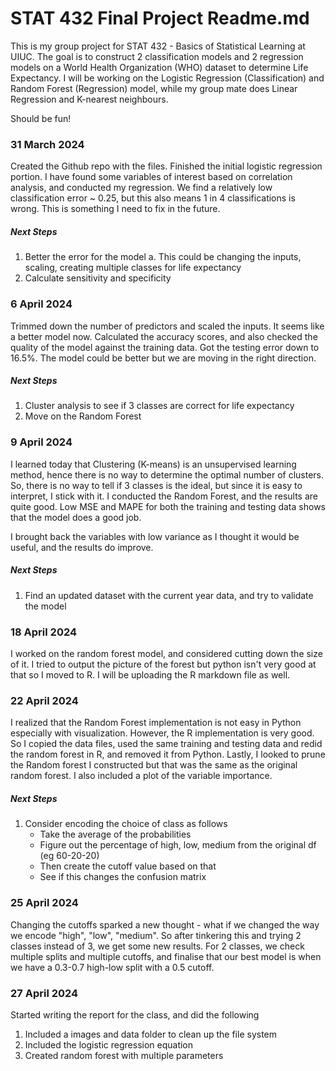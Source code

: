 # STAT 432 Final Project Readme.md
This is my group project for STAT 432 - Basics of Statistical Learning at UIUC. The goal is to construct 2 classification models and 2 regression models on a World Health Organization (WHO) dataset to determine Life Expectancy. I will be working on the Logistic Regression (Classification) and Random Forest (Regression) model, while my group mate does Linear Regression and K-nearest neighbours. 

Should be fun!

### 31 March 2024
Created the Github repo with the files. Finished the initial logistic regression portion. I have found some variables of interest based on correlation analysis, and conducted my regression. We find a relatively low classification error ~ 0.25, but this also means 1 in 4 classifications is wrong. This is something I need to fix in the future. 

##### Next Steps
1. Better the error for the model
    a. This could be changing the inputs, scaling, creating multiple classes for life expectancy
2. Calculate sensitivity and specificity

### 6 April 2024
Trimmed down the number of predictors and scaled the inputs. It seems like a better model now. Calculated the accuracy scores, and also checked the quality of the model against the training data. Got the testing error down to 16.5%. The model could be better but we are moving in the right direction. 

##### Next Steps
1. Cluster analysis to see if 3 classes are correct for life expectancy
2. Move on the Random Forest

### 9 April 2024
I learned today that Clustering (K-means) is an unsupervised learning method, hence there is no way to determine the optimal number of clusters. So, there is no way to tell if 3 classes is the ideal, but since it is easy to interpret, I stick with it. I conducted the Random Forest, and the results are quite good. Low MSE and MAPE for both the training and testing data shows that the model does a good job. 

I brought back the variables with low variance as I thought it would be useful, and the results do improve. 

##### Next Steps
1. Find an updated dataset with the current year data, and try to validate the model

### 18 April 2024
I worked on the random forest model, and considered cutting down the size of it. I tried to output the picture of the forest but python isn't very good at that so I moved to R. I will be uploading the R markdown file as well. 

### 22 April 2024
I realized that the Random Forest implementation is not easy in Python especially with visualization. However, the R implementation is very good. So I copied the data files, used the same training and testing data and redid the random forest in R, and removed it from Python. Lastly, I looked to prune the Random forest I constructed but that was the same as the original random forest. I also included a plot of the variable importance. 

##### Next Steps
1. Consider encoding the choice of class as follows
    - Take the average of the probabilities
    - Figure out the percentage of high, low, medium from the original df (eg 60-20-20)
    - Then create the cutoff value based on that
    - See if this changes the confusion matrix

### 25 April 2024
Changing the cutoffs sparked a new thought - what if we changed the way we encode "high", "low", "medium". So after tinkering this and trying 2 classes instead of 3, we get some new results. For 2 classes, we check multiple splits and multiple cutoffs, and finalise that our best model is when we have a 0.3-0.7 high-low split with a 0.5 cutoff. 

### 27 April 2024
Started writing the report for the class, and did the following
1. Included a images and data folder to clean up the file system
2. Included the logistic regression equation
3. Created random forest with multiple parameters